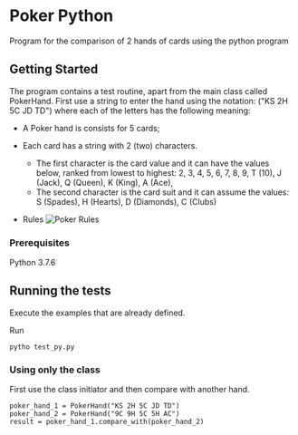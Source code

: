 # Poker Python

Program for the comparison of 2 hands of cards using the python program

## Getting Started

The program contains a test routine, apart from the main class called PokerHand.
First use a string to enter the hand using the notation: ("KS 2H 5C JD TD") where each of the letters has the following meaning:
- A Poker hand is consists for 5 cards;
- Each card has a string with 2 (two) characters.
    - The first character is the card value and it can have the values below, ranked from lowest to highest: 
    2, 
    3, 
    4, 
    5, 
    6, 
    7, 
    8, 
    9, 
    T (10), 
    J (Jack), 
    Q (Queen), 
    K (King), 
    A (Ace), 
    - The second character is the card suit and it can assume the values: 
    S (Spades), 
    H (Hearts), 
    D (Diamonds), 
    C (Clubs)

- Rules
![Poker Rules](http://www.pokersyte.com/basic/hand-rankings.jpg)

### Prerequisites

Python 3.7.6

## Running the tests

Execute the examples that are already defined.

Run
```
pytho test_py.py
```

### Using only the class

First use the class initiator and then compare with another hand.

```
poker_hand_1 = PokerHand("KS 2H 5C JD TD")
poker_hand_2 = PokerHand("9C 9H 5C 5H AC")
result = poker_hand_1.compare_with(poker_hand_2)
```